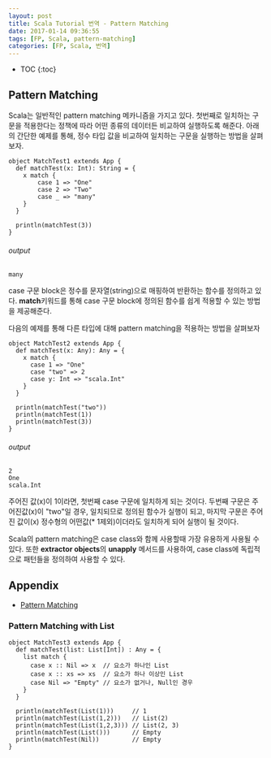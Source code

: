 ```yaml
---
layout: post
title: Scala Tutorial 번역 - Pattern Matching
date: 2017-01-14 09:36:55
tags: [FP, Scala, pattern-matching]
categories: [FP, Scala, 번역]
---
```


* TOC
{:toc}

## Pattern Matching
Scala는 일반적인 pattern matching 메카니즘을 가지고 있다. 첫번째로 일치하는 구문을 적용한다는 정책에 따라 어떤 종류의 데이터든 비교하여 실행하도록 해준다.
아래의 간단한 예제를 통해, 정수 타입 값을 비교하여 일치하는 구문을 실행하는 방법을 살펴보자.

```
object MatchTest1 extends App {
  def matchTest(x: Int): String = {
    x match {
        case 1 => "One"
        case 2 => "Two"
        case _ => "many"
    }
  }

  println(matchTest(3))
}
```

###### output

```
many
```

case 구문 block은 정수를 문자열(string)으로 매핑하여 반환하는 함수를 정의하고 있다. **match**키워드를 통해 case 구문 block에 정의된 함수를 쉽게 적용할 수 있는 방법을 제공해준다.

다음의 예제를 통해 다른 타입에 대해 pattern matching을 적용하는 방법을 살펴보자

```
object MatchTest2 extends App {
  def matchTest(x: Any): Any = {
    x match {
      case 1 => "One"
      case "two" => 2
      case y: Int => "scala.Int"
    }
  }

  println(matchTest("two"))
  println(matchTest(1))
  println(matchTest(3))
}

```

###### output

```
2
One
scala.Int
```

주어진 값(x)이 1이라면, 첫번째 case 구문에 일치하게 되는 것이다. 두번째 구문은 주어진값(x)이 "two"일 경우, 일치되므로 정의된 함수가 실행이 되고, 마지막 구문은 주어진 값이(x) 정수형의 어떤값(* 1제외)이더라도 일치하게 되어 실행이 될 것이다.

Scala의 pattern matching은 case class와 함께 사용할때 가장 유용하게 사용될 수 있다. 또한 **extractor objects**의 **unapply** 메서드를 사용하여, case class에 독립적으로 패턴들을 정의하여 사용할 수 있다.
## Appendix
- [Pattern Matching](https://en.wikipedia.org/wiki/Pattern_matching)

### Pattern Matching with List

```
object MatchTest3 extends App {
  def matchTest(list: List[Int]) : Any = {
    list match {
      case x :: Nil => x  // 요소가 하나인 List
      case x :: xs => xs  // 요소가 하나 이상인 List
      case Nil => "Empty" // 요소가 없거나, Null인 경우
    }
  }

  println(matchTest(List(1)))     // 1
  println(matchTest(List(1,2)))   // List(2)
  println(matchTest(List(1,2,3))) // List(2, 3)
  println(matchTest(List()))      // Empty
  println(matchTest(Nil))         // Empty
}

```
